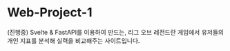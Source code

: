 # Web-Project-1

(진행중)
Svelte & FastAPI를 이용하여 만드는, 
리그 오브 레전드란 게임에서 유저들의 개인 지표를 분석해
실력을 비교해주는 사이트입니다.
